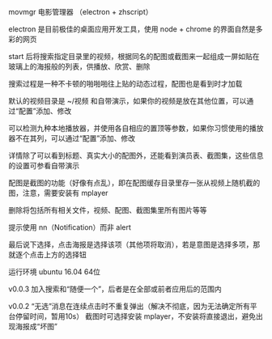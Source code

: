 movmgr 电影管理器 （electron + zhscript）

electron 是目前极佳的桌面应用开发工具，使用 node + chrome 的界面自然是多彩的网页

start 后将搜索指定目录里的视频，根据同名的配图或截图来一起组成一屏如贴在玻璃上的海报般的列表，供播放、欣赏、删除

搜索过程是一种不卡顿的啪啪啪往上贴的动态过程，配图也是看到时才加载

默认的视频目录是 ~/视频 和自带演示，如果你的视频是放在其他位置，可以通过“配置”添加、修改

可以检测九种本地播放器，并使用各自相应的置顶等参数，如果你习惯使用的播放器不在其列，可以通过“配置”添加、修改

详情除了可以看到标题、真实大小的配图外，还能看到演员表、截图集，这些信息的设置可参看自带演示

配图是截图的功能（好像有点乱），即在配图缓存目录里存一张从视频上随机截的图，注意，需要安装有 mplayer

删除将包括所有相关文件，视频、配图、截图集里所有图片等等

提示使用 nn（Notification）而非 alert

最后说下选择，点击海报是选择该项（其他项将取消），若是意图是选择多项，那就逐个点击上方的选择钮

运行环境 ubuntu 16.04 64位

v0.0.3
加入搜索和“随便一个”，后者是在全部或前者应用后的范围内

v0.0.2
“无选”消息在连续点击时不重复弹出（解决不彻底，因为无法确定所有平台停留时间，暂用10s）
截图时可选择安装 mplayer，不安装将直接退出，避免出现海报成“坏图”
